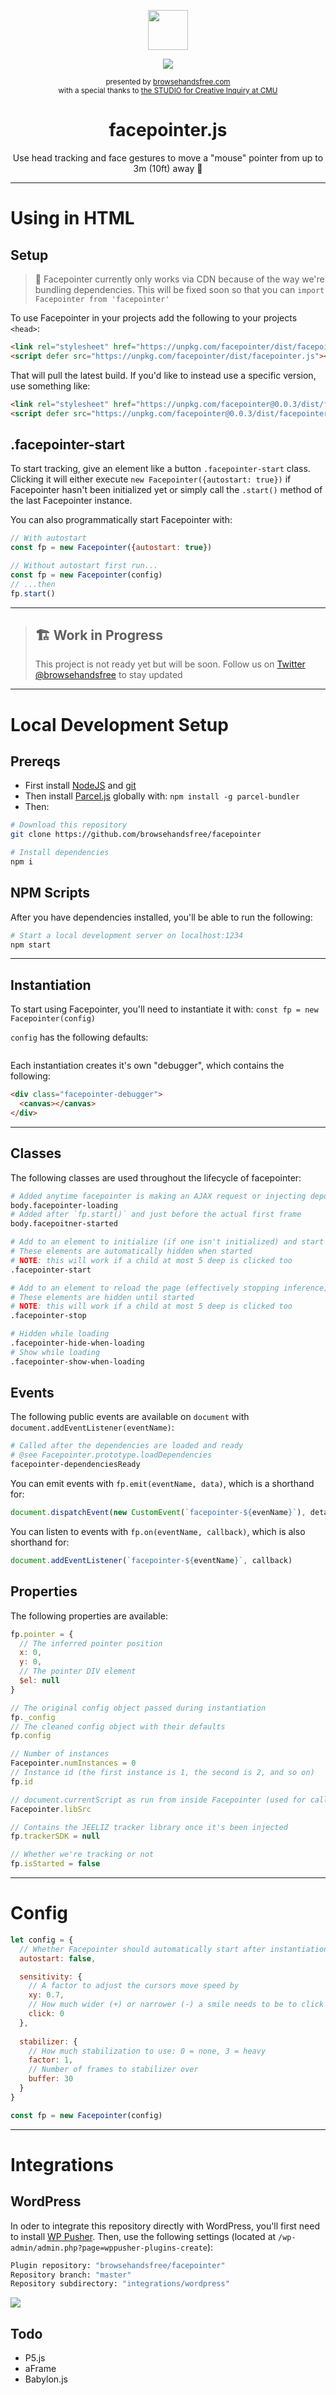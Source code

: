 <div align="center">
  <p><img src="https://i.imgur.com/yu0VPuu.png" width=64></p>
  <p><img src="https://media.giphy.com/media/kDrhIUpyj29ndpLRXH/source.gif"></p>
  <p>
    <small>presented by <a href="https://browsehandsfree.com">browsehandsfree.com</a></small>
    <br><small>with a special thanks to <a href="http://studioforcreativeinquiry.org/">the STUDIO for Creative Inquiry at CMU</a></small>
  </p>
  <h1>facepointer.js</h1>
  <p>Use head tracking and face gestures to move a "mouse" pointer from up to 3m (10ft) away 👋</p>
</div>

---

# Using in HTML

## Setup
> 🙈 Facepointer currently only works via CDN because of the way we're bundling dependencies. This will be fixed soon so that you can `import Facepointer from 'facepointer'`

To use Facepointer in your projects add the following to your projects `<head>`:

```html
<link rel="stylesheet" href="https://unpkg.com/facepointer/dist/facepointer.css">
<script defer src="https://unpkg.com/facepointer/dist/facepointer.js"></script>
```

That will pull the latest build. If you'd like to instead use a specific version, use something like:

```html
<link rel="stylesheet" href="https://unpkg.com/facepointer@0.0.3/dist/facepointer.css">
<script defer src="https://unpkg.com/facepointer@0.0.3/dist/facepointer.js"></script>
```

## .facepointer-start

To start tracking, give an element like a button `.facepointer-start` class. Clicking it will either execute `new Facepointer({autostart: true})` if Facepointer hasn't been initialized yet or simply call the `.start()` method of the last Facepointer instance.

You can also programmatically start Facepointer with:

```js
// With autostart
const fp = new Facepointer({autostart: true})

// Without autostart first run...
const fp = new Facepointer(config)
// ...then
fp.start()
```

---

> ## 🏗 Work in Progress
> This project is not ready yet but will be soon. Follow us on [Twitter @browsehandsfree](https://twitter.com/browsehandsfree) to stay updated

---

# Local Development Setup
## Prereqs
- First install [NodeJS](https://nodejs.org/en/download/) and [git](https://git-scm.com/downloads)
- Then install [Parcel.js](https://parceljs.org/) globally with: `npm install -g parcel-bundler`
- Then:

```bash
# Download this repository
git clone https://github.com/browsehandsfree/facepointer

# Install dependencies
npm i
```

## NPM Scripts
After you have dependencies installed, you'll be able to run the following:

```bash
# Start a local development server on localhost:1234
npm start
```

---

## Instantiation
To start using Facepointer, you'll need to instantiate it with: `const fp = new Facepointer(config)`

`config` has the following defaults:

```js
```

Each instantiation creates it's own "debugger", which contains the following:

```html
<div class="facepointer-debugger">
  <canvas></canvas>
</div>
```

---

## Classes
The following classes are used throughout the lifecycle of facepointer:

```bash
# Added anytime facepointer is making an AJAX request or injecting depdencies
body.facepointer-loading
# Added after `fp.start()` and just before the actual first frame
body.facepoitner-started

# Add to an element to initialize (if one isn't initialized) and start the latest instance on click
# These elements are automatically hidden when started
# NOTE: this will work if a child at most 5 deep is clicked too
.facepointer-start

# Add to an element to reload the page (effectively stopping inference)
# These elements are hidden until started
# NOTE: this will work if a child at most 5 deep is clicked too
.facepointer-stop

# Hidden while loading
.facepointer-hide-when-loading
# Show while loading
.facepointer-show-when-loading
```

## Events
The following public events are available on `document` with `document.addEventListener(eventName)`:

```bash
# Called after the dependencies are loaded and ready
# @see Facepointer.prototype.loadDependencies
facepointer-dependenciesReady
```

You can emit events with `fp.emit(eventName, data)`, which is a shorthand for:

```js
document.dispatchEvent(new CustomEvent(`facepointer-${evenName}`), detail: data)
```

You can listen to events with `fp.on(eventName, callback)`, which is also shorthand for:

```js
document.addEventListener(`facepointer-${eventName}`, callback)
```

## Properties
The following properties are available:

```js
fp.pointer = {
  // The inferred pointer position
  x: 0,
  y: 0,
  // The pointer DIV element
  $el: null
}

// The original config object passed during instantiation
fp._config
// The cleaned config object with their defaults
fp.config

// Number of instances
Facepointer.numInstances = 0
// Instance id (the first instance is 1, the second is 2, and so on)
fp.id

// document.currentScript as run from inside Facepointer (used for calling dependencies)
Facepointer.libSrc

// Contains the JEELIZ tracker library once it's been injected
fp.trackerSDK = null

// Whether we're tracking or not
fp.isStarted = false
```

---

# Config
```js
let config = {
  // Whether Facepointer should automatically start after instantiation
  autostart: false,

  sensitivity: {
    // A factor to adjust the cursors move speed by
    xy: 0.7,
    // How much wider (+) or narrower (-) a smile needs to be to click
    click: 0
  },
  
  stabilizer: {
    // How much stabilization to use: 0 = none, 3 = heavy
    factor: 1,
    // Number of frames to stabilizer over
    buffer: 30
  }
}

const fp = new Facepointer(config)
```

---

# Integrations
## WordPress
In oder to integrate this repository directly with WordPress, you'll first need to install [WP Pusher](https://wppusher.com/). Then, use the following settings (located at `/wp-admin/admin.php?page=wppusher-plugins-create`):

```bash
Plugin repository: "browsehandsfree/facepointer"
Repository branch: "master"
Repository subdirectory: "integrations/wordpress"
```

![](https://i.imgur.com/vOpLzLq.png)

## Todo
- P5.js
- aFrame
- Babylon.js